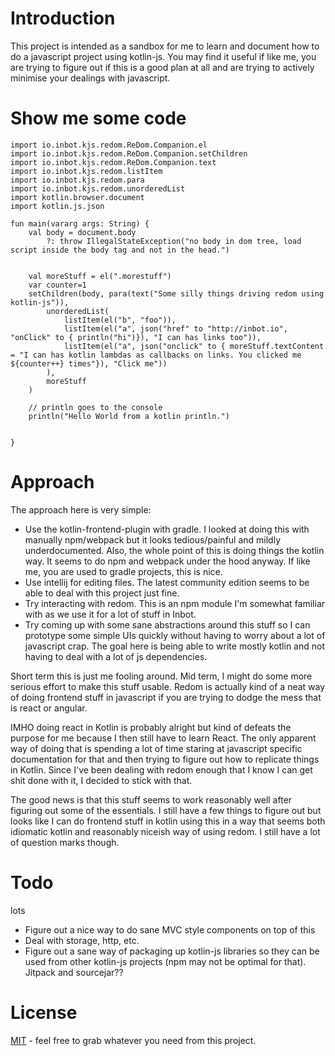 # Introduction

This project is intended as a sandbox for me to learn and document how to do a javascript project using kotlin-js. You may find it useful if like me, you are trying to figure out if this is a good plan at all and are trying to actively minimise your dealings with javascript.

# Show me some code

```kotkin
import io.inbot.kjs.redom.ReDom.Companion.el
import io.inbot.kjs.redom.ReDom.Companion.setChildren
import io.inbot.kjs.redom.ReDom.Companion.text
import io.inbot.kjs.redom.listItem
import io.inbot.kjs.redom.para
import io.inbot.kjs.redom.unorderedList
import kotlin.browser.document
import kotlin.js.json

fun main(vararg args: String) {
    val body = document.body
        ?: throw IllegalStateException("no body in dom tree, load script inside the body tag and not in the head.")


    val moreStuff = el(".morestuff")
    var counter=1
    setChildren(body, para(text("Some silly things driving redom using kotlin-js")),
        unorderedList(
            listItem(el("b", "foo")),
            listItem(el("a", json("href" to "http://inbot.io", "onClick" to { println("hi")}), "I can has links too")),
            listItem(el("a", json("onclick" to { moreStuff.textContent = "I can has kotlin lambdas as callbacks on links. You clicked me ${counter++} times"}), "Click me"))
        ),
        moreStuff
    )

    // println goes to the console
    println("Hello World from a kotlin println.")


}
```

# Approach

The approach here is very simple:

- Use the kotlin-frontend-plugin with gradle. I looked at doing this with manually npm/webpack but it looks tedious/painful and mildly underdocumented. Also, the whole point of this is doing things the kotlin way. It seems to do npm and webpack under the hood anyway. If like me, you are used to gradle projects, this is nice. 
- Use intellij for editing files. The latest community edition seems to be able to deal with this project just fine.
- Try interacting with redom. This is an npm module I'm somewhat familiar with as we use it for a lot of stuff in Inbot. 
- Try coming up with some sane abstractions around this stuff so I can prototype some simple UIs quickly without having to worry about a lot of javascript crap. The goal here is being able to write mostly kotlin and not having to deal with a lot of js dependencies.

Short term this is just me fooling around. Mid term, I might do some more serious effort to make this stuff usable. Redom is actually kind of a neat way of doing frontend stuff in javascript if you are trying to dodge the mess that is react or angular. 

IMHO doing react in Kotlin is probably alright but kind of defeats the purpose for me because I then still have to learn React. The only apparent way of doing that is spending a lot of time staring at javascript specific documentation for that and then trying to figure out how to replicate things in Kotlin. Since I've been dealing with redom enough that I know I can get shit done with it, I decided to stick with that.

The good news is that this stuff seems to work reasonably well after figuring out some of the essentials. I still have a few things to figure out but looks like I can do frontend stuff in kotlin using this in a way that seems both idiomatic kotlin and reasonably niceish way of using redom. I still have a lot of question marks though.

# Todo

lots

- Figure out a nice way to do sane MVC style components on top of this
- Deal with storage, http, etc.
- Figure out a sane way of packaging up kotlin-js libraries so they can be used from other kotlin-js projects (npm may not be optimal for that). Jitpack and sourcejar??


# License

[MIT](LICENSE) - feel free to grab whatever you need from this project. 




